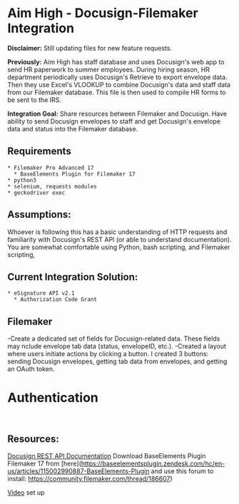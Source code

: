 # Aim High - Docusign-Filemaker Integration

**Disclaimer:** Still updating files for new feature requests.

**Previously:** Aim High has staff database and uses Docusign's web app to send HR paperwork to summer employees. During hiring season, HR department periodically uses Docusign's Retrieve to export envelope data. Then they use Excel's VLOOKUP to combine Docusign's data and staff data from our Filemaker database. This file is then used to compile HR forms to be sent to the IRS.

**Integration Goal:** Share resources between Filemaker and Docusign. Have ability to send Docusign envelopes to staff and get Docusign's envelope data and status into the Filemaker database. 

## Requirements
	* Filemaker Pro Advanced 17
	  * BaseElements Plugin for Filemaker 17
	* python3
	* selenium, requests modules
	* geckodriver exec

## Assumptions:
Whoever is following this has a basic understanding of HTTP requests and familiarity with Docusign's REST API (or able to understand documentation). You are somewhat comfortable using Python, bash scripting, and Filemaker scripting, 

## Current Integration Solution:
	* eSignature API v2.1
	  * Authorization Code Grant
	
## Filemaker
-Create a dedicated set of fields for Docusign-related data. These fields may nclude envelope tab data (status, envelopeID, etc.).
-Created a layout where users initiate actions by clicking a button. I created 3 buttons: sending Docusign envelopes, getting tab data from envelopes, and getting an OAuth token.


# Authentication
```


```



## Resources: 
[Docusign REST API Documentation](https://developers.docusign.com/esign-rest-api)
Download BaseElements Plugin Filemaker 17 from [here](https://baseelementsplugin.zendesk.com/hc/en-us/articles/115002990887-BaseElements-Plugin and use this forum to install: https://community.filemaker.com/thread/186607)

[Video](https://community.filemaker.com/external-link.jspa?url=https%3A%2F%2Fwww.filemakermagazine.com%2Fvideos%2Ffilemaker-rest-using-baseelements-plugin) set up

